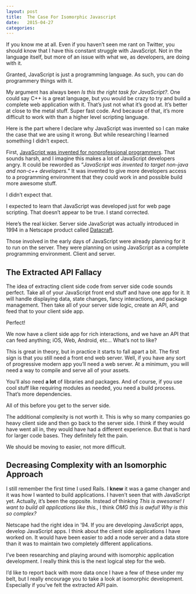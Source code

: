 ```yaml
---
layout: post
title:  The Case For Isomorphic Javascript
date:   2015-04-27
categories:
---
```


If you know me at all. Even if you haven’t seen me rant on Twitter, you should know that I have this constant struggle with JavaScript. Not in the language itself, but more of an issue with what we, as developers, are doing with it.

Granted, JavaScript is just a programming language. As such, you can do programmery things with it.

My argument has always been *Is this the right task for JavaScript?*. One could say C++ is a great language, but you would be crazy to try and build a complete web application with it. That’s just not what it’s good at. It’s better at close to the metal stuff. Super fast code. And because of that, it’s more difficult to work with than a higher level scripting language.
<!--more-->
Here is the part where I declare why JavaScript was invented so  I can make the case that we are using it wrong. But while researching I learned something I didn’t expect.

First, [JavaScript was invented for nonprofessional programmers](http://en.wikipedia.org/wiki/JavaScript#History). That sounds harsh, and I imagine this makes a lot of JavaScript developers angry. It could be reworded as “_JavaScript was invented to target non-java and non-c++ developers._” It was invented to give more developers access to a programming environment that they could work in and possible build more awesome stuff.

I didn’t expect that.

I expected to learn that JavaScript was developed just for web page scripting. That doesn’t appear to be true. I stand corrected.

Here’s the real kicker. Server side JavaScript was actually introduced in 1994 in a Netscape product called [Datacraft](http://www.datacraft.com/livewire.html).

Those involved in the early days of JavaScript were already planning for it to run on the server. They were planning on using JavaScript as a complete programming environment. Client and server.


## The Extracted API Fallacy

The idea of extracting client side code from server side code sounds perfect. Take all of your JavaScript front end stuff and have one app for it. It will handle displaying data, state changes, fancy interactions, and package management. Then take all of your server side logic, create an API, and feed that to your client side app.

Perfect!

We now have a client side app for rich interactions, and we have an API that can feed anything; iOS, Web, Android, etc… What’s not to like?

This is great in theory, but in practice it starts to fall apart  a bit. The first sign is that you still need a front end web server. Well, if you have any sort of progressive modern app you’ll need a web server. At a minimum, you will need a way to compile and serve all of your assets.

You’ll also need **a lot** of libraries and packages. And of course, if you use cool stuff like requiring modules as needed, you need a build process. That’s more dependencies.

All of this before you get to the server side.

The additional complexity is not worth it. This is why so many companies go heavy client side and then go back to the server side. I think if they would have went all in, they would have had a different experience. But that is hard for larger code bases. They definitely felt the pain.

We should be moving to easier, not more difficult.


## Decreasing Complexity with an Isomorphic Approach

I still remember the first time I used Rails. I **knew** it was a game changer and it was how I wanted to build applications. I haven’t seen that with JavaScript yet. Actually, it’s been the opposite. Instead of thinking *This is awesome! I want to build all applications like this.*, I think *OMG this is awful! Why is this so complex?*

Netscape had the right idea in ’94. If you are developing JavaScript apps, develop JavaScript apps. I think about the client side applications I have worked on. It would have been easier to add a node server and a data store than it was to maintain two completely different applications.

I’ve been researching and playing around with isomorphic application development. I really think this is the next logical step for the web.

I’d like to report back with more data once I have a few of these under my belt, but I really encourage you to take a look at isomorphic development. Especially if you’ve felt the extracted API pain.

